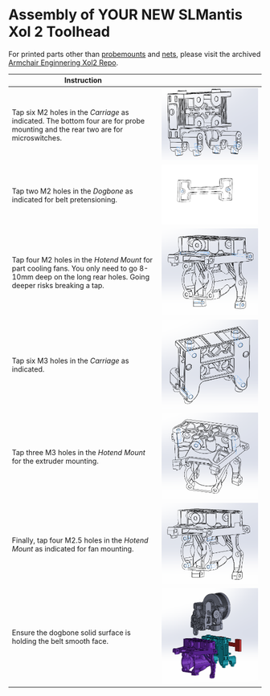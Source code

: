 # Assembly of YOUR NEW SLMantis Xol 2 Toolhead

For printed parts other than [probemounts](https://github.com/AlpineWhite/Mantis-Xol2_SLM_Boogaloo/tree/main/STL/XOL2%20SLiM%20V1.1%20%2B%20Probes/Probemounts) and [nets](https://github.com/AlpineWhite/Mantis-Xol2_SLM_Boogaloo/tree/main/STL/Nets), please visit the archived [Armchair Enginnering Xol2 Repo](https://github.com/Armchair-Engineering/Mantis-Xol/tree/main/STL/Xol%202).

| Instruction |   |
| ------------ | ------------ |
| Tap six M2 holes in the *Carriage* as indicated. The bottom four are for probe mounting and the rear two are for microswitches.  | ![Carriage M2 Holes](/Images/Assembly/carriage_tap6x_m2.PNG "Carriage M2 Tapped Holes")  |
| Tap two M2 holes in the *Dogbone* as indicated for belt pretensioning.  |  ![Dogbone M2 Holes](/Images/Assembly/tap_to_M2_dogbone.PNG "Belt Tensioning M2 Tapped Holes")  |
| Tap four M2 holes in the *Hotend Mount* for part cooling fans. You only need to go 8-10mm deep on the long rear holes. Going deeper risks breaking a tap. |  ![Hotend Fan M2](/Images/Assembly/holder_tap_4x_m2.PNG "Cooling Fan Tapped Holes")  |
| Tap six M3 holes in the *Carriage* as indicated.  |  ![Carriage M3 Holes](/Images/Assembly/carriage_tap6x_m3.PNG "Carriage M3 Tapped Holes") |
| Tap three M3 holes in the *Hotend Mount* for the extruder mounting. |  ![Hotend Extruder Tapping](/Images/Assembly/holder_tap_3x_m3.PNG "Extruder M3 Threads") |
| Finally, tap four M2.5 holes in the *Hotend Mount* as indicated for fan mounting. | ![Hotend Fan Tapping](/Images/Assembly/holder_tap_4x_m2_5.PNG "Hotend Fan Tapped Holes")  |
| Ensure the dogbone solid surface is holding the belt smooth face. | ![Exploded View](/Images/Assembly/component_stackup.PNG "Exploded View")  |
